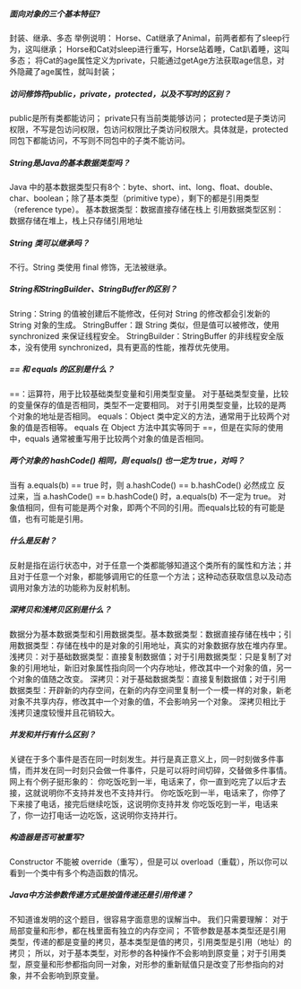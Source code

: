 ##### 面向对象的三个基本特征?
封装、继承、多态
举例说明：
Horse、Cat继承了Animal，前两者都有了sleep行为，这叫继承；
Horse和Cat对sleep进行重写，Horse站着睡，Cat趴着睡，这叫多态；
将Cat的age属性定义为private，只能通过getAge方法获取age信息，对外隐藏了age属性，就叫封装；

##### 访问修饰符public，private，protected，以及不写时的区别？
public是所有类都能访问；
private只有当前类能够访问；
protected是子类访问权限，不写是包访问权限，包访问权限比子类访问权限大。具体就是，protected同包下都能访问，不写则不同包中的子类不能访问。

##### String是Java的基本数据类型吗？
Java 中的基本数据类型只有8个：byte、short、int、long、float、double、char、boolean；除了基本类型（primitive type），剩下的都是引用类型（reference type）。
基本数据类型：数据直接存储在栈上
引用数据类型区别：数据存储在堆上，栈上只存储引用地址

##### String 类可以继承吗？
不行。String 类使用 final 修饰，无法被继承。

##### String和StringBuilder、StringBuffer的区别？
String：String 的值被创建后不能修改，任何对 String 的修改都会引发新的 String 对象的生成。
StringBuffer：跟 String 类似，但是值可以被修改，使用 synchronized 来保证线程安全。
StringBuilder：StringBuffer 的非线程安全版本，没有使用 synchronized，具有更高的性能，推荐优先使用。

##### == 和 equals 的区别是什么？
==：运算符，用于比较基础类型变量和引用类型变量。
对于基础类型变量，比较的变量保存的值是否相同，类型不一定要相同。
对于引用类型变量，比较的是两个对象的地址是否相同。
equals：Object 类中定义的方法，通常用于比较两个对象的值是否相等。
equals 在 Object 方法中其实等同于 ==，但是在实际的使用中，equals 通常被重写用于比较两个对象的值是否相同。

##### 两个对象的 hashCode() 相同，则 equals() 也一定为 true，对吗？
当有 a.equals(b) == true 时，则 a.hashCode() == b.hashCode() 必然成立
反过来，当 a.hashCode() == b.hashCode() 时，a.equals(b) 不一定为 true。
对象值相同，但有可能是两个对象，即两个不同的引用。而equals比较的有可能是值，也有可能是引用。

##### 什么是反射？
反射是指在运行状态中，对于任意一个类都能够知道这个类所有的属性和方法；并且对于任意一个对象，都能够调用它的任意一个方法；这种动态获取信息以及动态调用对象方法的功能称为反射机制。

##### 深拷贝和浅拷贝区别是什么？
数据分为基本数据类型和引用数据类型。基本数据类型：数据直接存储在栈中；引用数据类型：存储在栈中的是对象的引用地址，真实的对象数据存放在堆内存里。
浅拷贝：对于基础数据类型：直接复制数据值；对于引用数据类型：只是复制了对象的引用地址，新旧对象属性指向同一个内存地址，修改其中一个对象的值，另一个对象的值随之改变。
深拷贝：对于基础数据类型：直接复制数据值；对于引用数据类型：开辟新的内存空间，在新的内存空间里复制一个一模一样的对象，新老对象不共享内存，修改其中一个对象的值，不会影响另一个对象。
深拷贝相比于浅拷贝速度较慢并且花销较大。

##### 并发和并行有什么区别？
关键在于多个事件是否在同一时刻发生。并行是真正意义上，同一时刻做多件事情，而并发在同一时刻只会做一件事件，只是可以将时间切碎，交替做多件事情。
网上有个例子挺形象的：
你吃饭吃到一半，电话来了，你一直到吃完了以后才去接，这就说明你不支持并发也不支持并行。
你吃饭吃到一半，电话来了，你停了下来接了电话，接完后继续吃饭，这说明你支持并发
你吃饭吃到一半，电话来了，你一边打电话一边吃饭，这说明你支持并行。

##### 构造器是否可被重写?
Constructor 不能被 override（重写），但是可以 overload（重载），所以你可以看到⼀个类中有多个构造函数的情况。

##### Java中方法参数传递方式是按值传递还是引用传递？
不知道谁发明的这个题目，很容易字面意思的误解当中。
我们只需要理解：
对于局部变量和形参，都在栈里面有独立的内存空间；
不管参数是基本类型还是引用类型，传递的都是变量的拷贝，基本类型是值的拷贝，引用类型是引用（地址）的拷贝；
所以，对于基本类型，对形参的各种操作不会影响到原变量；对于引用类型，原变量和形参都指向同一对象，对形参的重新赋值只是改变了形参指向的对象，并不会影响到原变量。